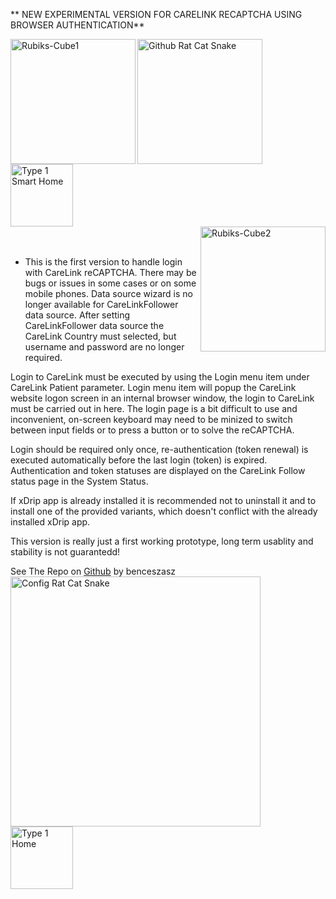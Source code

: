 <!-- this is  on github server!
docs made by D.Galloway 2019- 2021-->

** NEW EXPERIMENTAL VERSION FOR CARELINK RECAPTCHA USING BROWSER AUTHENTICATION**

<img width="200" height="auto" border="0" align="left"  src="/my-project/img/Medtronic/rubiks-cube-29405.png" title="Rubiks-Cube1"/> 

<img width="200" height="auto" border="0" align="center"  src="/my-project/img/Medtronic/512x512-logo-27170.png" title="Github Rat Cat Snake"/><a href="https://atlas-night-out.github.io/my-project/user-guide/Alexa/T1_Pro_Cube/Aqara%20T1%20Pro%20cube%20Setup%20to%20Echo%20Show/" target="_blank"> <img width="100" height="auto" border="0" align="center"  src="/my-project/img/Medtronic/Jigsaw_home.png" title="Type 1 Smart Home"/></a><br>
 <img width="200" height="auto" border="0" align="right"  src="/my-project/img/Medtronic/rubiks-cube-29389.png" title="Rubiks-Cube2 "/> <br>
<br>

- This is the first version to handle login with CareLink reCAPTCHA. There may be bugs or issues in some cases or on some mobile phones.
Data source wizard is no longer available for CareLinkFollower data source. After setting CareLinkFollower data source the CareLink Country must selected, but username and password are no longer required. <br>

Login to CareLink must be executed by using the Login menu item under CareLink Patient parameter. Login menu item will popup the CareLink website logon screen in an internal browser window, the login to CareLink must be carried out in here. The login page is a bit difficult to use and inconvenient, on-screen keyboard may need to be minized to switch between input fields or to press a button or to solve the reCAPTCHA.<br>

Login should be required only once, re-authentication (token renewal) is executed automatically before the last login (token) is expired. Authentication and token statuses are displayed on the CareLink Follow status page in the System Status.

If xDrip app is already installed it is recommended not to uninstall it and to install one of the provided variants, which doesn't conflict with the already installed xDrip app.

This version is really just a first working prototype, long term usablity and stability is not guarantedd!

See The Repo on <a href=" https://github.com/benceszasz/xDripCareLinkFollower/releases/tag/v0.1.13-beta?fbclid=IwAR2guONkJmuGvpbnCsTh-Ae0R80U1oibMFwlFlDw4FvcQdlJOK8voezwKS8" target="_blank" title="v0.1.13-beta">Github</a> by benceszasz <a href="https://github.com/benceszasz/xDripCareLinkFollower/releases/tag/v0.1.13-beta?fbclid=IwAR2guONkJmuGvpbnCsTh-Ae0R80U1oibMFwlFlDw4FvcQdlJOK8voezwKS8" target="_blank">
  <img width="400" height="auto" border="0" align="center"  src="/my-project/img/Medtronic/512x512-logo-27170.png" title="Config Rat Cat Snake"/></a><br><img width="100" height="auto" border="0" align="center"  src="/my-project/img/Medtronic/Jigsaw_home.png" title="Type 1 Home"/>
<!--  
  ******************************************************************************************************************
  mkdocs.yml    # The configuration file.
    docs/
    index.md  # The documentation homepage.
       ...       # Other markdown pages, images and other files.
		
		*************************************************************************
		center text**
		## <center>Now Do  </center><br>
		
		*************************************************************
		
		
<a href="http://nightscout.github.io/pages/update-fork/" target="_blank">
  <img width="auto" height="auto" border="0" align="center"  src="/img/Nightscout/Time to Update Nightscout.png" title="Update Tool"/></a>		
		
		
adding 	Yellow Hightligher!!!!!!!!	with bold too
<span style="background-color: #FFFF00">**Marked text**</span>


<a>
  <img width="auto" height="auto" border="0" align="center"  src="/img/Nightscout/Time to Update Nightscout.png" title="Update Tool"/></a>	

link
<a href=" https://github.com/" target="_blank" title="First create a user account by going to">Click Here</a>


Adding a image with link
<a href="https://www.youtube.com/watch?v=MFsbm45b6YY" target="_blank">
  <img width="auto" height="auto" border="0" align="center"  src="/img/Part 1 Setting up Github 2021/Github account details.jpg" title="github account details"/>
</a><br>


Adding Video

<iframe width="850" height="415" src="https://www.youtube.com/embed/MFsbm45b6YY" title="YouTube video player" frameborder="0" allow="accelerometer; autoplay; clipboard-write; encrypted-media; gyroscope; picture-in-picture" allowfullscreen></iframe>


Adding an embeded video
<iframe id="video3" width="560" height="315" src="https://www.youtube.com/embed/o7-T2IrDJ_A" title="YouTube video player" frameborder="0" allow="accelerometer; autoplay; clipboard-write; encrypted-media; gyroscope; picture-in-picture" allowfullscreen></iframe>


Note
**Note:** a note is something that needs to be mentioned but is apart from the context.


List
This is a regular paragraph.

Paragraph:

1. **Now Open another tab**  to make a Mongodb Atlas** Account: <a href="https://www.mongodb.com/cloud/atlas" target="_blank" title="Click Start Free">See Here</a> 
  and **click** Start Free
 <img width="auto" height="auto" border="0" align="center"  src="/img/Atlas/MongoDB Atlas start free.jpg"Click Start"/>
   2. Sub item two
   3. Sub item three
2. Item two



font size
<font size="4">

</font>

link
<a href=" https://github.com/" target="_blank" title="First create a user account by going to">Click Here</a>


Table
| Syntax | Description |
| ----------- | ----------- |
| Header | Title |
| Paragraph | Text |


Video in a box border!

<table width="1166" border="1" style="border-color: #000000; background-color: #ffffff;" cellpadding="1" cellspacing="1" height="98">
<tbody>
<tr style="height: 16px;">
<td style="width: 1158px; border-color: #000000; background-color: #5B9BD5;" fff=""><span style="font-size: 14pt;"><span style="color: #ffffff;">video Instructions,</span></span></td>
</tr>
<tr style="height: 56.4063px;">
<td style="width: 1158px; border-color: #000000;"><span style="font-family: tahoma, arial, helvetica, sans-serif; font-size: 14pt;">
 <iframe id="video3" width="860" height="515" src="https://www.youtube.com/embed/6o3AdkQBVog" title="YouTube video player" frameborder="0" allow="accelerometer; autoplay; clipboard-write; encrypted-media; gyroscope; picture-in-picture" allowfullscreen></iframe>  </span></td>
</tr>
</tbody>
</table>
*****************************************************
Warning Note<table width="1266" border="1" style="border-color: #000000; background-color: #ffffff;" cellpadding="1" cellspacing="1" height="98">
<tbody>
<tr style="height: 16px;">
<td style="width: 1158px; border-color: #000000; background-color: #FF0000;" fff=""><span style="font-size: 14pt;"><strong><span style="color: #ffffff;">Warning!</span></strong></span></td>
</tr>
<tr style="height: 56.4063px;">
<td style="width: 1158px; border-color: #000000;"><span style="font-family: tahoma, arial, helvetica, sans-serif; font-size: 14pt;"> 1: Some new features, updates, or bug fixes may require that you clear your browser cache before you will see the changes taken effect<br/> 2: If you get no errors and no readings after a while see about doing a <a href="http://127.0.0.1:8000/user-guide/Redeploying%20your%20repository/" target="_blank" title="Redeploying your repository link">Redeploying your repository</a> </span></td>
</tr>
</tbody>
</table>

-->

